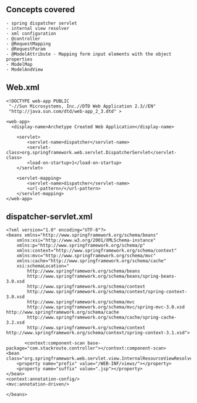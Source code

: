 ## Concepts covered
	- spring dispatcher servlet
	- internal view resolver
	- xml configuration
	- @controller
	- @RequestMapping
	- @RequestParam
	- @ModelAttribute - Mapping form input elements with the object properties
	- ModelMap
	- ModelAndView
	
## Web.xml

	<!DOCTYPE web-app PUBLIC
	 "-//Sun Microsystems, Inc.//DTD Web Application 2.3//EN"
	 "http://java.sun.com/dtd/web-app_2_3.dtd" >
	
	<web-app>
	  <display-name>Archetype Created Web Application</display-name>
	  
	    <servlet>
	        <servlet-name>dispatcher</servlet-name>
	        <servlet-class>org.springframework.web.servlet.DispatcherServlet</servlet-class>
	        <load-on-startup>1</load-on-startup>
	    </servlet>
	
	    <servlet-mapping>
	        <servlet-name>dispatcher</servlet-name>
	        <url-pattern>/</url-pattern>
	    </servlet-mapping>
	</web-app>

## dispatcher-servlet.xml  

	<?xml version="1.0" encoding="UTF-8"?>
	<beans xmlns="http://www.springframework.org/schema/beans"
	    xmlns:xsi="http://www.w3.org/2001/XMLSchema-instance" 
	    xmlns:p="http://www.springframework.org/schema/p"
	    xmlns:context="http://www.springframework.org/schema/context"
	    xmlns:mvc="http://www.springframework.org/schema/mvc"
	    xmlns:cache="http://www.springframework.org/schema/cache"
	    xsi:schemaLocation="
	        http://www.springframework.org/schema/beans
	        http://www.springframework.org/schema/beans/spring-beans-3.0.xsd
	        http://www.springframework.org/schema/context
	        http://www.springframework.org/schema/context/spring-context-3.0.xsd
	        http://www.springframework.org/schema/mvc
	        http://www.springframework.org/schema/mvc/spring-mvc-3.0.xsd  http://www.springframework.org/schema/cache 
	        http://www.springframework.org/schema/cache/spring-cache-3.2.xsd
	        http://www.springframework.org/schema/context http://www.springframework.org/schema/context/spring-context-3.1.xsd">
	
	       <context:component-scan base-package="com.stackroute.controller"></context:component-scan>
	<bean class="org.springframework.web.servlet.view.InternalResourceViewResolver">
	    <property name="prefix" value="/WEB-INF/views/"></property>
	    <property name="suffix" value=".jsp"></property>
	</bean>
	<context:annotation-config/>
	<mvc:annotation-driven/>
	
	</beans>